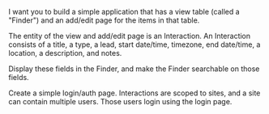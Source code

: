 I want you to build a simple application that has a view table (called a "Finder") and an add/edit page for the items in that table.

The entity of the view and add/edit page is an Interaction. An Interaction consists of a title, a type, a lead, start date/time, timezone, end date/time, a location, a description, and notes.

Display these fields in the Finder, and make the Finder searchable on those fields.

Create a simple login/auth page. Interactions are scoped to sites, and a site can contain multiple users. Those users login using the login page.